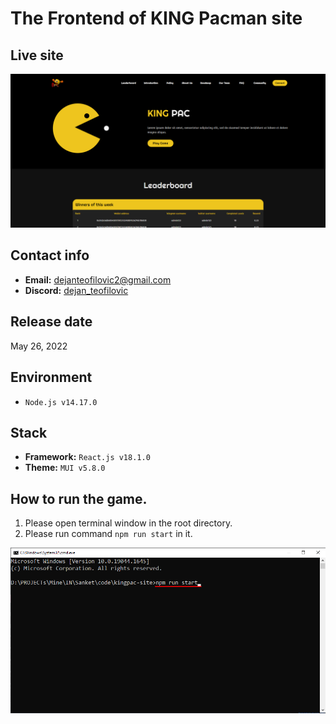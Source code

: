 # The Frontend of KING Pacman site

## Live site
[![Live site](live-site.png)](https://kingpactoken.com)

## Contact info
- **Email:** dejanteofilovic2@gmail.com
- **Discord:** [dejan_teofilovic](https://discord.gg/PztT2r5U)


## Release date
May 26, 2022

## Environment
- `Node.js v14.17.0`

## Stack
- **Framework:** `React.js v18.1.0`
- **Theme:** `MUI v5.8.0`

## How to run the game.
1. Please open terminal window in the root directory.
2. Please run command `npm run start` in it.

![guide-terminal](guide-terminal.png)
